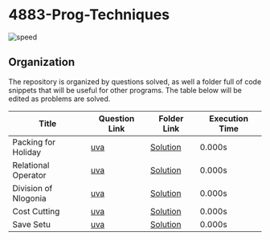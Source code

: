 # 4883-Prog-Techniques

![speed](https://tenor.com/view/neck-cat-speed-typing-gif-12496186)

## Organization

The repository is organized by questions solved, as well a folder full of code snippets that will be useful for other programs. The table below will be edited as problems are solved.

| Title                | Question Link                       | Folder Link                    | Execution Time |
| -------------------- | ----------------------------------- | ------------------------------ | -------------- |
| Packing for Holiday  | [uva](https://tinyurl.com/y49s6k58) | [Solution](/Assignments/12372) | 0.000s         |
| Relational Operator  | [uva](https://tinyurl.com/y23m7wc2) | [Solution](/Assignments/11172) | 0.000s         |
| Division of Nlogonia | [uva](https://tinyurl.com/yxvrr7d7) | [Solution](/Assignments/11498) | 0.000s         |
| Cost Cutting         | [uva](https://tinyurl.com/y6yfg8fj) | [Solution](/Assignments/11727) | 0.000s         |
| Save Setu            | [uva](https://tinyurl.com/y32qxovq) | [Solution](/Assignments/12403) | 0.000s         |

